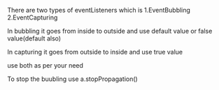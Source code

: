 There are two types of eventListeners which is 
1.EventBubbling
2.EventCapturing


In bubbling it goes from inside to outside and use default value or false value(default also)


In capturing it goes from outside to inside and use true value

use both as per your need


To stop the buubling use a.stopPropagation()